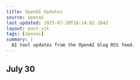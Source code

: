 ```yaml
---
title: OpenAI Updates
source: openai
last_updated: 2025-07-30T18:14:02.104Z
layout: post.njk
tags: [openai]
summary: |
  AI tool updates from the OpenAI blog RSS feed.
---
```


## July 30


